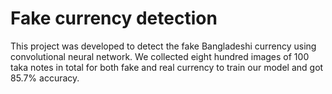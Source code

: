 # Fake currency detection
This project was developed to detect the fake Bangladeshi currency using convolutional neural network. We collected eight hundred images of 100 taka notes in total for both fake and real currency to train our model and got 85.7% accuracy.
